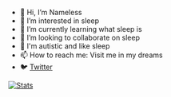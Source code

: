 - 👋 Hi, I’m Nameless
- 👀 I’m interested in sleep
- 🌱 I’m currently learning what sleep is
- 💞️ I’m looking to collaborate on sleep
- 🔘 I'm autistic and like sleep
- 📫 How to reach me: Visit me in my dreams
- 🐦 [Twitter](https://twitter.com/sleepynameless_)



[![Stats](https://github-readme-stats.vercel.app/api?username=misfiy)](https://github.com/anuraghazra/github-readme-stats)
